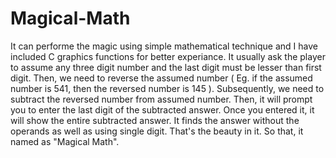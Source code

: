 # Magical-Math
It can performe the magic using simple mathematical technique and I have included C graphics functions for better experiance. It usually ask the player to assume any three digit number and the last digit must be lesser than first digit. Then, we need to reverse the assumed number  ( Eg. if the assumed number is 541, then the reversed number is 145 ). Subsequently, we need to subtract the reversed number from assumed number. Then, it will prompt you to enter the last digit of the subtracted answer. Once you entered it, it will show the entire subtracted answer. It finds the answer without the operands as well as using single digit. That's the beauty in it. So that, it named as "Magical Math".
